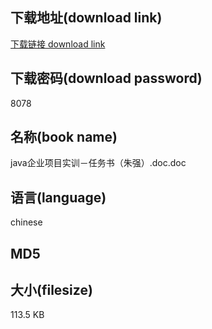## 下载地址(download link)
[下载链接 download link](https://tutu365.netlify.app/?s=java%E4%BC%81%E4%B8%9A%E9%A1%B9%E7%9B%AE%E5%AE%9E%E8%AE%AD%EF%BC%8D%E4%BB%BB%E5%8A%A1%E4%B9%A6%EF%BC%88%E6%9C%B1%E5%BC%BA%EF%BC%89.doc)

## 下载密码(download password)
8078

## 名称(book name)
java企业项目实训－任务书（朱强）.doc.doc

## 语言(language)
chinese

## MD5


## 大小(filesize)
113.5 KB
